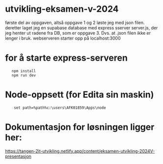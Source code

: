 # utvikling-eksamen-v-2024

første del av oppgaven, altså oppgave 1 og 2 løste jeg med json filen. 
deretter laget jeg en supabase database med express sserver server.js, der jeg henter ut radene fra DB, som er oppgave 3. Dvs. at .json filen ikke er lenger i bruk. 
webserveren starter opp på localhost:3000



# for å starte express-serveren

```
   npm install
   npm run dev
```

# Node-oppsett (for Edita sin maskin)

```
    set path=%path%c:\users\AFK01859\Apps\node
```    

# Dokumentasjon for løsningen ligger her: 

<a href="https://tangen-2it-utvikling.netlify.app/content/eksamen-utvikling-2024V-presentasjon">
https://tangen-2it-utvikling.netlify.app/content/eksamen-utvikling-2024V-presentasjon</a>
